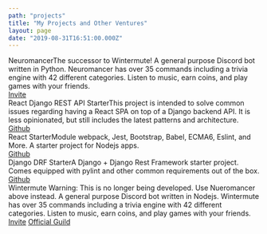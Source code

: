 ```yaml
---
path: "projects"
title: "My Projects and Other Ventures"
layout: page
date: "2019-08-31T16:51:00.000Z"
---
```


<div class="row">
  <div class="col-md-6">
    <div class="card blue-grey purple-1">
      <div class="card-content white-text">
        <span class="card-title">Neuromancer</span>The successor to Wintermute!
        A general purpose Discord bot written in Python. Neuromancer has over 35
        commands including a trivia engine with 42 different categories. Listen
        to music, earn coins, and play games with your friends.
      </div>
      <div class="card-action">
        <a
          href="https://discordapp.com/oauth2/authorize?client_id=393278638809808896&amp;scope=bot&amp;permissions=37219392">Invite</a>
      </div>
    </div>
  </div>
  <div class="col-md-6">
    <div class="card blue-grey tealish">
      <div class="card-content white-text">
        <span class="card-title">React Django REST API Starter</span>This
        project is intended to solve common issues regarding having a React SPA
        on top of a Django backend API. It is less opinionated, but still
        includes the latest patterns and architecture.
      </div>
      <div class="card-action">
        <a href="https://github.com/zeevosec/react-django-rest-api-starter">Github</a>
      </div>
  </div>
</div>
<div class="row">
  <div class="col-md-6">
    <div class="card blue-grey sepia">
      <div class="card-content black-text">
        <span class="card-title black-text">React Starter</span>Module webpack, Jest,
        Bootstrap, Babel, ECMA6, Eslint, and More. A starter project for Nodejs
        apps.
      </div>
      <div class="card-action">
        <a class="black-text" href="https://github.com/zeevosec/react-starter">Github</a>
      </div>
    </div>
  </div>
  <div class="col-md-6">
    <div class="card blue-grey redish">
      <div class="card-content white-text">
        <span class="card-title">Django DRF Starter</span>A Django + Django Rest
        Framework starter project. Comes equipped with pylint and other common
        requirements out of the box.
      </div>
      <div class="card-action">
        <a href="https://github.com/zeevosec/django-drf-starter">Github</a>
      </div>
    </div>
  </div>
  <div class="col-md-6">
    <div class="card blue-grey darken-1">
      <div class="card-content white-text">
        <span class="card-title">Wintermute</span>
        <span class="card-title">Warning: This is no longer being developed. Use Nueromancer above instead.</span>
        A general purpose Discord bot written in Nodejs. Wintermute has over 35
        commands including a trivia engine with 42 different categories. Listen
        to music, earn coins, and play games with your friends.
      </div>
      <div class="card-action">
        <a href="https://discordapp.com/oauth2/authorize?&amp;client_id=330168484216700939&amp;scope=bot&amp;permissions=0">Invite</a>
        <a href="https://discord.gg/H5NpFyF">Official Guild</a>
      </div>
    </div>
  </div>
</div>
